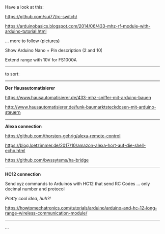 Have a look at this:

https://github.com/sui77/rc-switch/

https://arduinobasics.blogspot.com/2014/06/433-mhz-rf-module-with-arduino-tutorial.html

... more to follow (pictures)

Show Arduino Nano + Pin description (2 and 10)

Extend range with 10V for FS1000A

---

to sort:

---

**Der Hausautomatisierer**

https://www.hausautomatisierer.de/433-mhz-sniffer-mit-arduino-bauen

http://www.hausautomatisierer.de/funk-baumarktsteckdosen-mit-arduino-steuern

---

**Alexa connection**

https://github.com/thorsten-gehrig/alexa-remote-control

https://blog.loetzimmer.de/2017/10/amazon-alexa-hort-auf-die-shell-echo.html

https://github.com/bwssytems/ha-bridge

---

**HC12 connection**

Send xyz commands to Arduinos with HC12 that send RC Codes ... only decimal number and protocol

_Pretty cool idea, huh?!_

https://howtomechatronics.com/tutorials/arduino/arduino-and-hc-12-long-range-wireless-communication-module/

---

...
